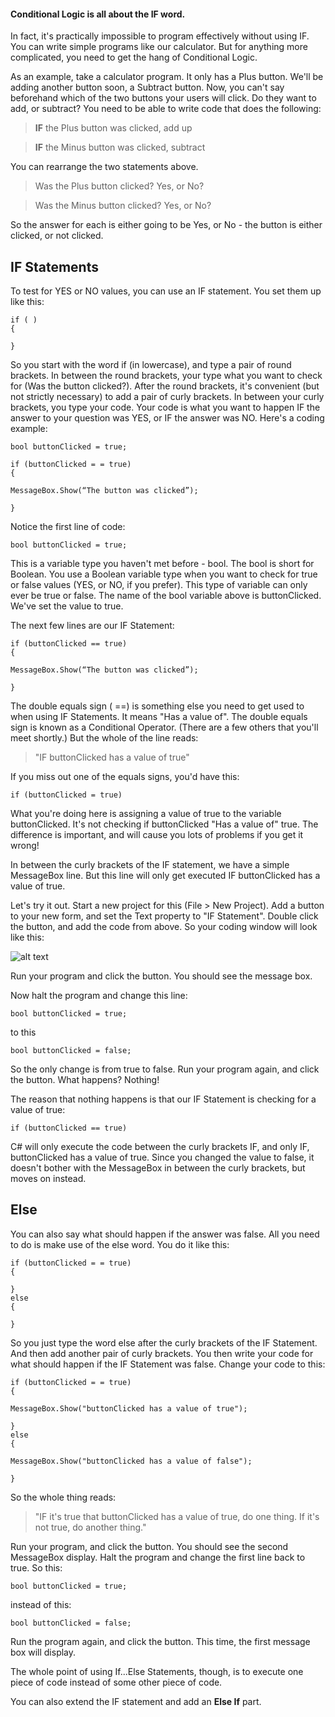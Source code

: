 #### Conditional Logic is all about the IF word. 
In fact, it's practically impossible to program effectively without using IF. You can write simple programs like our calculator. But for anything more complicated, you need to get the hang of Conditional Logic.

As an example, take a calculator program. It only has a Plus button. We'll be adding another button soon, a Subtract button. Now, you can't say beforehand which of the two buttons your users will click. Do they want to add, or subtract? You need to be able to write code that does the following:

> **IF** the Plus button was clicked, add up

> **IF** the Minus button was clicked, subtract

You can rearrange the two statements above.

> Was the Plus button clicked? Yes, or No?

> Was the Minus button clicked? Yes, or No?

So the answer for each is either going to be Yes, or No - the button is either clicked, or not clicked.


## IF Statements


To test for YES or NO values, you can use an IF statement. You set them up like this:
```
if ( )
{

}
```
So you start with the word if (in lowercase), and type a pair of round brackets. In between the round brackets, your type what you want to check for (Was the button clicked?). After the round brackets, it's convenient (but not strictly necessary) to add a pair of curly brackets. In between your curly brackets, you type your code. Your code is what you want to happen IF the answer to your question was YES, or IF the answer was NO. Here's a coding example:

```
bool buttonClicked = true;

if (buttonClicked = = true)
{

MessageBox.Show(“The button was clicked”);

}
```

Notice the first line of code:

```
bool buttonClicked = true;
```

This is a variable type you haven't met before - bool. The bool is short for Boolean. You use a Boolean variable type when you want to check for true or false values (YES, or NO, if you prefer). This type of variable can only ever be true or false. The name of the bool variable above is buttonClicked. We've set the value to true.

The next few lines are our IF Statement:

```
if (buttonClicked == true)
{

MessageBox.Show(“The button was clicked”);

}
```

The double equals sign ( ==) is something else you need to get used to when using IF Statements. It means "Has a value of". The double equals sign is known as a Conditional Operator. (There are a few others that you'll meet shortly.) But the whole of the line reads:

 > "IF buttonClicked has a value of true"

If you miss out one of the equals signs, you'd have this:

```
if (buttonClicked = true)
```

What you're doing here is assigning a value of true to the variable buttonClicked. It's not checking if buttonClicked "Has a value of" true. The difference is important, and will cause you lots of problems if you get it wrong!

In between the curly brackets of the IF statement, we have a simple MessageBox line. But this line will only get executed IF buttonClicked has a value of true.

Let's try it out. Start a new project for this (File > New Project). Add a button to your new form, and set the Text property to "IF Statement". Double click the button, and add the code from above. So your coding window will look like this:


![alt text](http://i.imgur.com/5nXedhe.png)

Run your program and click the button. You should see the message box. 

Now halt the program and change this line:

```
bool buttonClicked = true;
```

to this

```
bool buttonClicked = false;
```

So the only change is from true to false. Run your program again, and click the button. What happens? Nothing!

The reason that nothing happens is that our IF Statement is checking for a value of true:

```
if (buttonClicked == true)
```

C# will only execute the code between the curly brackets IF, and only IF, buttonClicked has a value of true. Since you changed the value to false, it doesn't bother with the MessageBox in between the curly brackets, but moves on instead.

 

## Else

You can also say what should happen if the answer was false. All you need to do is make use of the else word. You do it like this:

```
if (buttonClicked = = true)
{

}
else
{

}
```

So you just type the word else after the curly brackets of the IF Statement. And then add another pair of curly brackets. You then write your code for what should happen if the IF Statement was false. Change your code to this:

```
if (buttonClicked = = true)
{

MessageBox.Show("buttonClicked has a value of true");

}
else
{

MessageBox.Show("buttonClicked has a value of false");

}
```

So the whole thing reads:

>"IF it's true that buttonClicked has a value of true, do one thing. If it's not true, do another thing."

Run your program, and click the button. You should see the second MessageBox display. Halt the program and change the first line back to true. So this:

```
bool buttonClicked = true;
```

instead of this:

```
bool buttonClicked = false;
```

Run the program again, and click the button. This time, the first message box will display.

The whole point of using If...Else Statements, though, is to execute one piece of code instead of some other piece of code.

You can also extend the IF statement and add an **Else If** part.